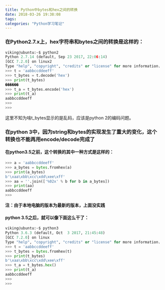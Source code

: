 ```yaml
---
title: Python中bytes和hex之间的转换
date: 2018-03-26 19:38:08
tags:
categories: "Python学习笔记"
---
```


### 在Python2.7.x上，hex字符串和bytes之间的转换是这样的：

```python
viking@ubuntu:~$ python2
Python 2.7.14 (default, Sep 23 2017, 22:06:14) 
[GCC 7.2.0] on linux2
Type "help", "copyright", "credits" or "license" for more information.
>>> t = 'aabbccddeeff'
>>> t_bytes = t.decode('hex')
>>> print(t_bytes)
������
>>> t_a = t_bytes.encode('hex')
>>> print(t_a)
aabbccddeeff
>>> 
>>> 

```

这里不知为啥t_bytes显示的是乱码，应该是python 2的编码问题。

<!--more-->

### 在python 3中，因为string和bytes的实现发生了重大的变化，这个转换也不能再用encode/decode完成了

#### 在python3.5之前，这个转换的其中一种方式是这样的：

```python
>>> a = 'aabbccddeeff'
>>> a_bytes = bytes.fromhex(a)
>>> print(a_bytes)
b'\xaa\xbb\xcc\xdd\xee\xff'
>>> aa = ''.join(['%02x' % b for b in a_bytes])
>>> print(aa)
aabbccddeeff
>>>
```

**注：由于本地电脑的版本为最新的版本，上面没实践**

#### python 3.5之后，就可以像下面这么干了：

```python
viking@ubuntu:~$ python3
Python 3.6.3 (default, Oct  3 2017, 21:45:48) 
[GCC 7.2.0] on linux
Type "help", "copyright", "credits" or "license" for more information.
>>> t = 'aabbccddeeff'
>>> t_bytes = bytes.fromhex(t)
>>> print(t_bytes)
b'\xaa\xbb\xcc\xdd\xee\xff'
>>> t_a = t_bytes.hex()
>>> print(t_a)
aabbccddeeff
>>> 
>>>
```


